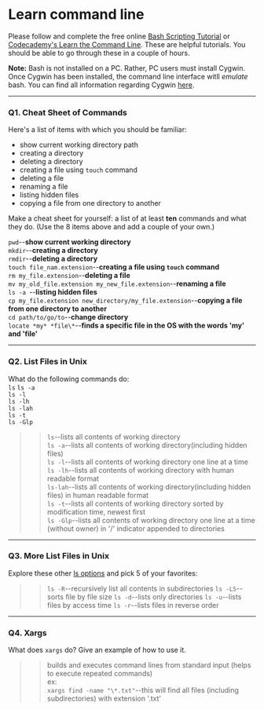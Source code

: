 # Learn command line

Please follow and complete the free online [Bash Scripting Tutorial](https://ryanstutorials.net/bash-scripting-tutorial/) or [Codecademy's Learn the Command Line](https://www.codecademy.com/learn/learn-the-command-line). These are helpful tutorials. You should be able to go through these in a couple of hours.

**Note:** Bash is not installed on a PC. Rather, PC users must install Cygwin. Once Cygwin has been installed, the command line interface witll _emulate_ bash. You can find all information regarding Cygwin [here](https://www.cygwin.com/).

---

### Q1.  Cheat Sheet of Commands  

Here's a list of items with which you should be familiar:  
* show current working directory path
* creating a directory
* deleting a directory
* creating a file using `touch` command
* deleting a file
* renaming a file
* listing hidden files
* copying a file from one directory to another

Make a cheat sheet for yourself: a list of at least **ten** commands and what they do.  (Use the 8 items above and add a couple of your own.)  

`pwd`--**show current working directory**  
`mkdir`--**creating a directory**  
`rmdir`--**deleting a directory**  
`touch file_nam.extension`--**creating a file using `touch` command**  
`rm my_file.extension`--**deleting a file**  
`mv my_old_file.extension my_new_file.extension`--**renaming a file**  
`ls -a `--**listing hidden files**  
`cp my_file.extension new_directory/my_file.extension`--**copying a file from one directory to another**  
`cd path/to/go/to`--**change directory**  
`locate *my* *file\*`--**finds a specific file in the OS with the words 'my' and 'file'**  

---

### Q2.  List Files in Unix   

What do the following commands do:  
`ls` 
`ls -a`  
`ls -l`  
`ls -lh`  
`ls -lah`  
`ls -t`  
`ls -Glp`  

> > `ls`--lists all contents of working directory  
`ls -a`--lists all contents of working directory(including hidden files)  
`ls -l`--lists all contents of working directory one line at a time  
`ls -lh`--lists all contents of working directory with human readable format  
`ls-lah`--lists all contents of working directory(including hidden files) in human readable format  
`ls -t`--lists all contents of working directory sorted by modification time, newest first  
`ls -Glp`--lists all contents of working directory one line at a time (without owner) in '/' indicator appended to directories  


---

### Q3.  More List Files in Unix  

Explore these other [ls options](http://www.techonthenet.com/unix/basic/ls.php) and pick 5 of your favorites:

> > `ls -R`--recursively list all contents in subdirectories
`ls -LS`--sorts file by file size
`ls -d`--lists only directories
`ls -u`--lists files by access time
`ls -r`--lists files in reverse order

---

### Q4.  Xargs   

What does `xargs` do? Give an example of how to use it.

> > builds and executes command lines from standard input (helps to execute repeated commands)  
ex:  
`xargs find -name "\*.txt"`--this will find all files (including subdirectories) with extension '.txt'
 

